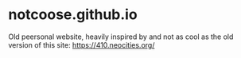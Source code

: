 # notcoose.github.io

Old peersonal website, heavily inspired by and not as cool as the old version of this site: https://410.neocities.org/
